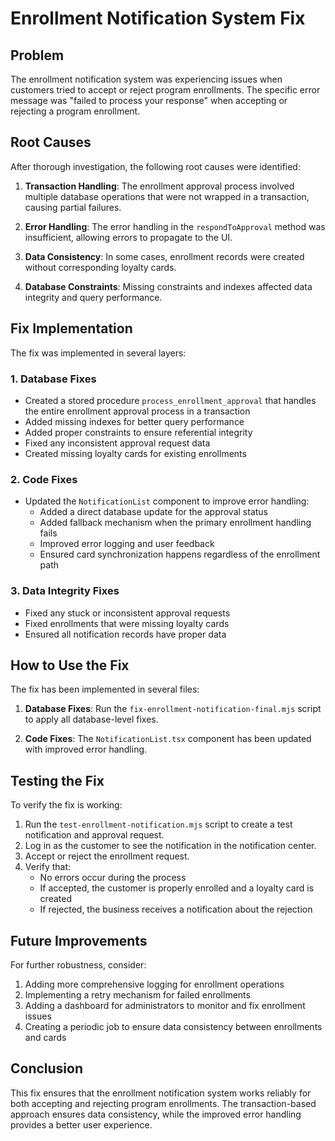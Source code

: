 # Enrollment Notification System Fix

## Problem

The enrollment notification system was experiencing issues when customers tried to accept or reject program enrollments. The specific error message was "failed to process your response" when accepting or rejecting a program enrollment.

## Root Causes

After thorough investigation, the following root causes were identified:

1. **Transaction Handling**: The enrollment approval process involved multiple database operations that were not wrapped in a transaction, causing partial failures.

2. **Error Handling**: The error handling in the `respondToApproval` method was insufficient, allowing errors to propagate to the UI.

3. **Data Consistency**: In some cases, enrollment records were created without corresponding loyalty cards.

4. **Database Constraints**: Missing constraints and indexes affected data integrity and query performance.

## Fix Implementation

The fix was implemented in several layers:

### 1. Database Fixes

- Created a stored procedure `process_enrollment_approval` that handles the entire enrollment approval process in a transaction
- Added missing indexes for better query performance
- Added proper constraints to ensure referential integrity
- Fixed any inconsistent approval request data
- Created missing loyalty cards for existing enrollments

### 2. Code Fixes

- Updated the `NotificationList` component to improve error handling:
  - Added a direct database update for the approval status
  - Added fallback mechanism when the primary enrollment handling fails
  - Improved error logging and user feedback
  - Ensured card synchronization happens regardless of the enrollment path

### 3. Data Integrity Fixes

- Fixed any stuck or inconsistent approval requests
- Fixed enrollments that were missing loyalty cards
- Ensured all notification records have proper data

## How to Use the Fix

The fix has been implemented in several files:

1. **Database Fixes**: Run the `fix-enrollment-notification-final.mjs` script to apply all database-level fixes.

2. **Code Fixes**: The `NotificationList.tsx` component has been updated with improved error handling.

## Testing the Fix

To verify the fix is working:

1. Run the `test-enrollment-notification.mjs` script to create a test notification and approval request.
2. Log in as the customer to see the notification in the notification center.
3. Accept or reject the enrollment request.
4. Verify that:
   - No errors occur during the process
   - If accepted, the customer is properly enrolled and a loyalty card is created
   - If rejected, the business receives a notification about the rejection

## Future Improvements

For further robustness, consider:

1. Adding more comprehensive logging for enrollment operations
2. Implementing a retry mechanism for failed enrollments
3. Adding a dashboard for administrators to monitor and fix enrollment issues
4. Creating a periodic job to ensure data consistency between enrollments and cards

## Conclusion

This fix ensures that the enrollment notification system works reliably for both accepting and rejecting program enrollments. The transaction-based approach ensures data consistency, while the improved error handling provides a better user experience. 